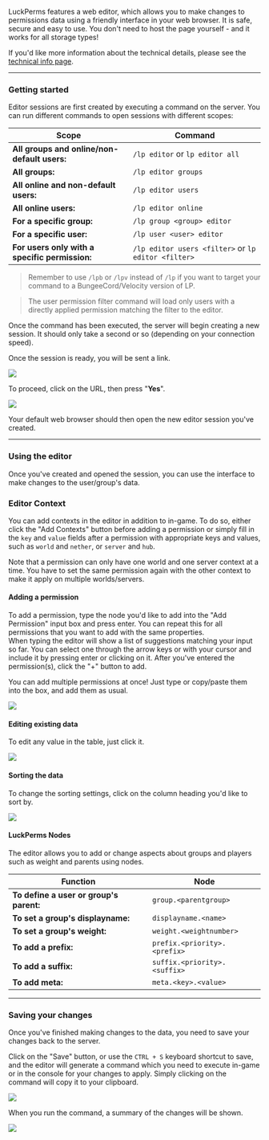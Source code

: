 LuckPerms features a web editor, which allows you to make changes to permissions data using a friendly interface in your web browser. It is safe, secure and easy to use. You don't need to host the page yourself - and it works for all storage types!

If you'd like more information about the technical details, please see the [technical info page](Web-Editor-Technical-Details).

___

### Getting started

Editor sessions are first created by executing a command on the server.
You can run different commands to open sessions with different scopes:


| Scope                                          | Command                                             |
|------------------------------------------------|-----------------------------------------------------|
| **All groups and online/non-default users:**   | `/lp editor` or `lp editor all`                     |
| **All groups:**                                | `/lp editor groups`                                 |
| **All online and non-default users:**          | `/lp editor users`                                  |
| **All online users:**                          | `/lp editor online`                                 |
| **For a specific group:**                      | `/lp group <group> editor`                          |
| **For a specific user:**                       | `/lp user <user> editor`                            |
| **For users only with a specific permission:** | `/lp editor users <filter>` or `lp editor <filter>` |

> Remember to use `/lpb` or `/lpv` instead of `/lp` if you want to target your command to a BungeeCord/Velocity version of LP.

> The user permission filter command will load only users with a directly applied permission matching the filter to the editor.

Once the command has been executed, the server will begin creating a new session. It should only take a second or so (depending on your connection speed).

Once the session is ready, you will be sent a link.

![](../img/webeditor-1.png)

To proceed, click on the URL, then press "**Yes**".

![](../img/webeditor-2.png)

Your default web browser should then open the new editor session you've created.

___

### Using the editor

Once you've created and opened the session, you can use the interface to make changes to the user/group's data.

### Editor Context

You can add contexts in the editor in addition to in-game. To do so, either click the "Add Contexts" button before adding a permission or simply fill in the `key` and `value` fields after a permission with appropriate keys and values, such as `world` and `nether`, or `server` and `hub`.

Note that a permission can only have one world and one server context at a time. You have to set the same permission again with the other context to make it apply on multiple worlds/servers.

#### Adding a permission

To add a permission, type the node you'd like to add into the "Add Permission" input box and press enter. You can repeat this for all permissions that you want to add with the same properties.  
When typing the editor will show a list of suggestions matching your input so far. You can select one through the arrow keys or with your cursor and include it by pressing enter or clicking on it.
After you've entered the permission(s), click the "+" button to add.

You can add multiple permissions at once! Just type or copy/paste them into the box, and add them as usual.

![](../img/webeditor-3.gif)

#### Editing existing data

To edit any value in the table, just click it.

![](../img/webeditor-4.gif)

#### Sorting the data

To change the sorting settings, click on the column heading you'd like to sort by.

![](../img/webeditor-5.gif)

#### LuckPerms Nodes

The editor allows you to add or change aspects about groups and players such as weight and parents using nodes.

| Function                                | Node                         |
| --------------------------------------- | ---------------------------- |
| **To define a user or group's parent:** | `group.<parentgroup>`        |
| **To set a group's displayname:**       | `displayname.<name>`         |
| **To set a group's weight:**            | `weight.<weightnumber>`      |
| **To add a prefix:**                    | `prefix.<priority>.<prefix>` |
| **To add a suffix:**                    | `suffix.<priority>.<suffix>` |
| **To add meta:**                        | `meta.<key>.<value>`         |

___

### Saving your changes

Once you've finished making changes to the data, you need to save your changes back to the server.

Click on the "Save" button, or use the `CTRL + S` keyboard shortcut to save, and the editor will generate a command which you need to execute in-game or in the console for your changes to apply. Simply clicking on the command will copy it to your clipboard.

![](../img/webeditor-6.gif)

When you run the command, a summary of the changes will be shown.

![](../img/webeditor-7.png)
